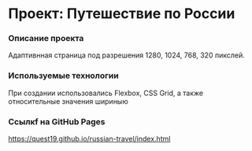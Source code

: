 # Проект: Путешествие по России

### Описание проекта

Адаптивнная страница под разрешения 1280, 1024, 768, 320 пикслей. 

### Используемые технологии

При создании использовались Flexbox, CSS Grid, а также относительные значения шириныю

### Cсылкf на GitHub Pages

https://quest19.github.io/russian-travel/index.html
